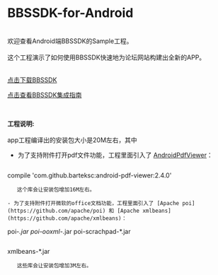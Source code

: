 # BBSSDK-for-Android
<br>
欢迎查看Android端BBSSDK的Sample工程。<br><br>
这个工程演示了如何使用BBSSDK快速地为论坛网站构建出全新的APP。    
<br><br>


[点击下载BBSSDK](http://www.mob.com/downloadDetail/BBSSDK/android)  

[点击查看BBSSDK集成指南](http://wiki.mob.com/快速集成/)

<br>

**工程说明:**<br><br>
app工程编译出的安装包大小是20M左右，其中<br>
- 为了支持附件打开pdf文件功能，工程里面引入了 [AndroidPdfViewer](https://github.com/barteksc/AndroidPdfViewer)：
    ```
compile 'com.github.barteksc:android-pdf-viewer:2.4.0'
```
   这个库会让安装包增加16M左右。

- 为了支持附件打开微软的office文档功能，工程里面引入了 [Apache poi](https://github.com/apache/poi) 和 [Apache xmlbeans](https://github.com/apache/xmlbeans)：
   ```
poi-*.jar
poi-ooxml-*.jar
poi-scrachpad-*.jar
```
   ```
xmlbeans-*.jar
```
   这些库会让安装包增加3M左右。